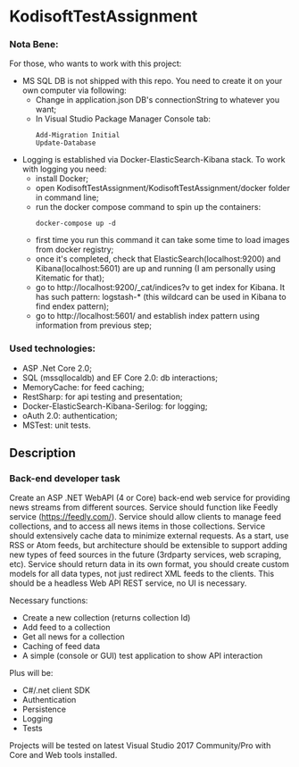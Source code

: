 # KodisoftTestAssignment

### Nota Bene:
For those, who wants to work with this project:
- MS SQL DB is not shipped with this repo. You need to create it on your own computer via following:
  - Change in application.json DB's connectionString to whatever you want;
  - In Visual Studio Package Manager Console tab:
    ```
    Add-Migration Initial
    Update-Database
    ```
- Logging is established via Docker-ElasticSearch-Kibana stack. To work with logging you need:
  - install Docker;
  - open KodisoftTestAssignment/KodisoftTestAssignment/docker folder in command line;
  - run the docker compose command to spin up the containers:
    ```
    docker-compose up -d
    ```
  -  first time you run this command it can take some time to load images from docker registry;
  -  once it's completed, check that ElasticSearch(localhost:9200) and Kibana(localhost:5601) are up and running (I am personally using Kitematic for that);
  -  go to http://localhost:9200/_cat/indices?v to get index for Kibana. It has such pattern: logstash-* (this wildcard can be used in Kibana to find endex pattern);
  -  go to http://localhost:5601/ and establish index pattern using information from previous step;


### Used technologies:
- ASP .Net Core 2.0;
- SQL (mssqllocaldb) and EF Core 2.0: db interactions;
- MemoryCache: for feed caching;
- RestSharp: for api testing and presentation;
- Docker-ElasticSearch-Kibana-Serilog: for logging;
- oAuth 2.0: authentication;
- MSTest: unit tests.

## Description
### Back-end developer task
Create an ASP .NET WebAPI (4 or Core) back-end web service for providing news streams from different sources. Service should function like Feedly service (https://feedly.com/).
Service should allow clients to manage feed collections, and to access all news items in those collections. Service should extensively cache data to minimize external requests. As a start, use RSS or Atom feeds, but architecture should be extensible to support adding new types of feed sources in the future (3rdparty services, web scraping, etc). Service should return data in its own format, you should create custom models for all data types, not just redirect XML feeds to the clients. 
This should be a headless Web API REST service, no UI is necessary. 

Necessary functions:
- Create a new collection (returns collection Id)
- Add feed to a collection
- Get all news for a collection
- Caching of feed data
- A simple (console or GUI) test application to show API interaction

Plus will be:
- C#/.net client SDK
- Authentication
- Persistence
- Logging
- Tests

Projects will be tested on latest Visual Studio 2017 Community/Pro with Core and Web tools installed. 
